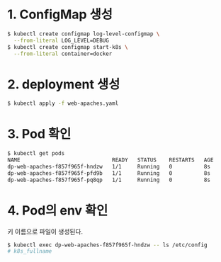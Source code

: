 # 1. ConfigMap 생성
```bash
$ kubectl create configmap log-level-configmap \
  --from-literal LOG_LEVEL=DEBUG
$ kubectl create configmap start-k8s \                                        --from-literal k8s=kubernetes \
  --from-literal container=docker
```
# 2. deployment 생성
```bash
$ kubectl apply -f web-apaches.yaml
```
# 3. Pod 확인
```bash
$ kubectl get pods
NAME                             READY   STATUS    RESTARTS   AGE
dp-web-apaches-f857f965f-hndzw   1/1     Running   0          8s
dp-web-apaches-f857f965f-pfd9b   1/1     Running   0          8s
dp-web-apaches-f857f965f-pq8qp   1/1     Running   0          8s
```
# 4. Pod의 env 확인
키 이름으로 파일이 생성된다.
```bash
$ kubectl exec dp-web-apaches-f857f965f-hndzw -- ls /etc/config
# k8s_fullname
```
